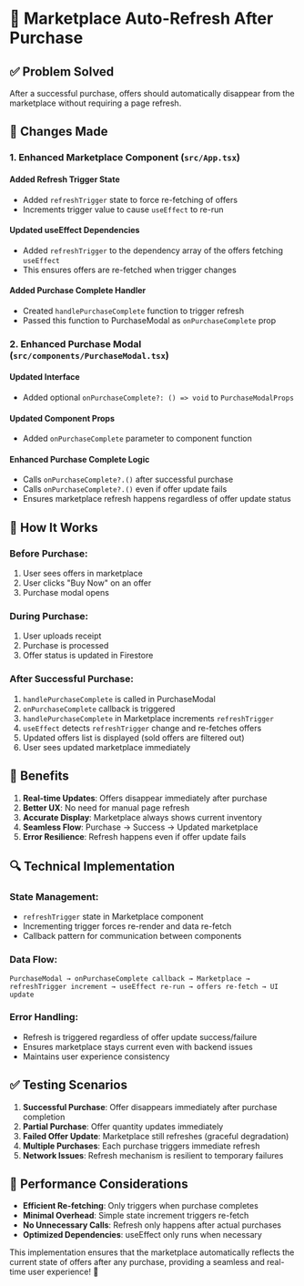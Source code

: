 # 🎯 Marketplace Auto-Refresh After Purchase

## **✅ Problem Solved**
After a successful purchase, offers should automatically disappear from the marketplace without requiring a page refresh.

## **🔧 Changes Made**

### **1. Enhanced Marketplace Component** (`src/App.tsx`)

#### **Added Refresh Trigger State**
- Added `refreshTrigger` state to force re-fetching of offers
- Increments trigger value to cause `useEffect` to re-run

#### **Updated useEffect Dependencies**
- Added `refreshTrigger` to the dependency array of the offers fetching `useEffect`
- This ensures offers are re-fetched when trigger changes

#### **Added Purchase Complete Handler**
- Created `handlePurchaseComplete` function to trigger refresh
- Passed this function to PurchaseModal as `onPurchaseComplete` prop

### **2. Enhanced Purchase Modal** (`src/components/PurchaseModal.tsx`)

#### **Updated Interface**
- Added optional `onPurchaseComplete?: () => void` to `PurchaseModalProps`

#### **Updated Component Props**
- Added `onPurchaseComplete` parameter to component function

#### **Enhanced Purchase Complete Logic**
- Calls `onPurchaseComplete?.()` after successful purchase
- Calls `onPurchaseComplete?.()` even if offer update fails
- Ensures marketplace refresh happens regardless of offer update status

## **🔄 How It Works**

### **Before Purchase:**
1. User sees offers in marketplace
2. User clicks "Buy Now" on an offer
3. Purchase modal opens

### **During Purchase:**
1. User uploads receipt
2. Purchase is processed
3. Offer status is updated in Firestore

### **After Successful Purchase:**
1. `handlePurchaseComplete` is called in PurchaseModal
2. `onPurchaseComplete` callback is triggered
3. `handlePurchaseComplete` in Marketplace increments `refreshTrigger`
4. `useEffect` detects `refreshTrigger` change and re-fetches offers
5. Updated offers list is displayed (sold offers are filtered out)
6. User sees updated marketplace immediately

## **🎯 Benefits**

1. **Real-time Updates**: Offers disappear immediately after purchase
2. **Better UX**: No need for manual page refresh
3. **Accurate Display**: Marketplace always shows current inventory
4. **Seamless Flow**: Purchase → Success → Updated marketplace
5. **Error Resilience**: Refresh happens even if offer update fails

## **🔍 Technical Implementation**

### **State Management:**
- `refreshTrigger` state in Marketplace component
- Incrementing trigger forces re-render and data re-fetch
- Callback pattern for communication between components

### **Data Flow:**
```
PurchaseModal → onPurchaseComplete callback → Marketplace → refreshTrigger increment → useEffect re-run → offers re-fetch → UI update
```

### **Error Handling:**
- Refresh is triggered regardless of offer update success/failure
- Ensures marketplace stays current even with backend issues
- Maintains user experience consistency

## **✅ Testing Scenarios**

1. **Successful Purchase**: Offer disappears immediately after purchase completion
2. **Partial Purchase**: Offer quantity updates immediately
3. **Failed Offer Update**: Marketplace still refreshes (graceful degradation)
4. **Multiple Purchases**: Each purchase triggers immediate refresh
5. **Network Issues**: Refresh mechanism is resilient to temporary failures

## **🚀 Performance Considerations**

- **Efficient Re-fetching**: Only triggers when purchase completes
- **Minimal Overhead**: Simple state increment triggers re-fetch
- **No Unnecessary Calls**: Refresh only happens after actual purchases
- **Optimized Dependencies**: useEffect only runs when necessary

This implementation ensures that the marketplace automatically reflects the current state of offers after any purchase, providing a seamless and real-time user experience! 🎉 